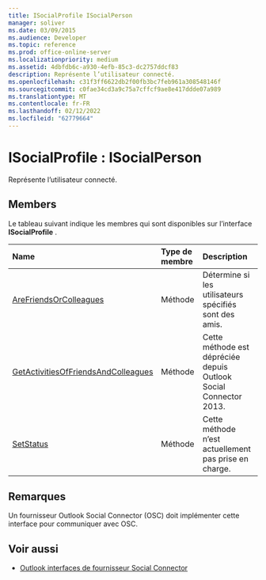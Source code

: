 ```yaml
---
title: ISocialProfile ISocialPerson
manager: soliver
ms.date: 03/09/2015
ms.audience: Developer
ms.topic: reference
ms.prod: office-online-server
ms.localizationpriority: medium
ms.assetid: 4dbfdb6c-a930-4efb-85c3-dc2757ddcf83
description: Représente l’utilisateur connecté.
ms.openlocfilehash: c31f3ff6622db2f00fb3bc7feb961a308548146f
ms.sourcegitcommit: c0fae34cd3a9c75a7cffcf9ae8e417ddde07a989
ms.translationtype: MT
ms.contentlocale: fr-FR
ms.lasthandoff: 02/12/2022
ms.locfileid: "62779664"
---
```

# <a name="isocialprofile--isocialperson"></a>ISocialProfile : ISocialPerson

Représente l’utilisateur connecté. 
  
## <a name="members"></a>Members

Le tableau suivant indique les membres qui sont disponibles sur l’interface **ISocialProfile** . 
  
|**Name**|**Type de membre**|**Description**|
|:-----|:-----|:-----|
|[AreFriendsOrColleagues](isocialprofile-arefriendsorcolleagues.md) <br/> |Méthode  <br/> |Détermine si les utilisateurs spécifiés sont des amis. |
|[GetActivitiesOfFriendsAndColleagues](isocialprofile-getactivitiesoffriendsandcolleagues.md) <br/> |Méthode  <br/> |Cette méthode est dépréciée depuis Outlook Social Connector 2013. |
|[SetStatus](isocialprofile-setstatus.md) <br/> |Méthode  <br/> |Cette méthode n’est actuellement pas prise en charge. |
   
## <a name="remarks"></a>Remarques

Un fournisseur Outlook Social Connector (OSC) doit implémenter cette interface pour communiquer avec OSC.
  
## <a name="see-also"></a>Voir aussi

- [Outlook interfaces de fournisseur Social Connector](outlook-social-connector-provider-interfaces.md)

